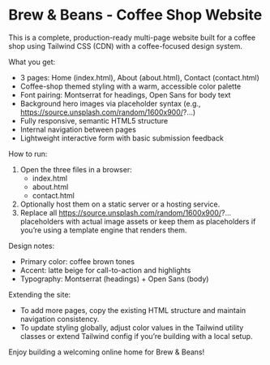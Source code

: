# Brew & Beans - Coffee Shop Website

This is a complete, production-ready multi-page website built for a coffee shop using Tailwind CSS (CDN) with a coffee-focused design system.

What you get:
- 3 pages: Home (index.html), About (about.html), Contact (contact.html)
- Coffee-shop themed styling with a warm, accessible color palette
- Font pairing: Montserrat for headings, Open Sans for body text
- Background hero images via placeholder syntax (e.g., https://source.unsplash.com/random/1600x900/?...)
- Fully responsive, semantic HTML5 structure
- Internal navigation between pages
- Lightweight interactive form with basic submission feedback

How to run:
1. Open the three files in a browser:
   - index.html
   - about.html
   - contact.html
2. Optionally host them on a static server or a hosting service.
3. Replace all https://source.unsplash.com/random/1600x900/?... placeholders with actual image assets or keep them as placeholders if you’re using a template engine that renders them.

Design notes:
- Primary color: coffee brown tones
- Accent: latte beige for call-to-action and highlights
- Typography: Montserrat (headings) + Open Sans (body)

Extending the site:
- To add more pages, copy the existing HTML structure and maintain navigation consistency.
- To update styling globally, adjust color values in the Tailwind utility classes or extend Tailwind config if you’re building with a local setup.

Enjoy building a welcoming online home for Brew & Beans!